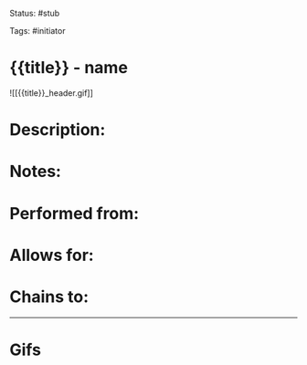 Status: #stub

Tags: #initiator

# {{title}} - name
![[{{title}}_header.gif]]
# Description:


# Notes:


# Performed from:


# Allows for:


# Chains to:


___
# Gifs
